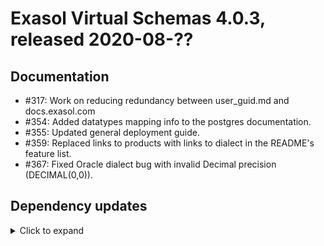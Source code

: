 # Exasol Virtual Schemas 4.0.3, released 2020-08-??

## Documentation

* #317: Work on reducing redundancy between user_guid.md and docs.exasol.com
* #354: Added datatypes mapping info to the postgres documentation. 
* #355: Updated general deployment guide. 
* #359: Replaced links to products with links to dialect in the README's feature list.
* #367: Fixed Oracle dialect bug with invalid Decimal precision (DECIMAL(0,0)).

## Dependency updates

<details>
  <summary>Click to expand</summary>
  
* Added `org.junit.jupiter:junit-jupiter:5.6.2`  
* Updated `com.exasol:virtual-schema-common-jdbc` from 5.0.2 to 5.0.3
* Updated `com.exasol:exasol-testcontainers` from 2.0.3 to 2.1.0
* Updated `mysql:mysql-connector-java` from 8.0.20 to 8.0.21
* Updated `org.apache.hbase:hbase-server` from 2.2.5 to 2.3.0
* Updated `org.mockito:mockito-junit-jupiter` from 3.3.3 to 3.4.6
* Removed `org.junit.jupiter:junit-jupiter-engine`
* Removed `org.junit.platform:junit-platform-runner`
* Removed `org.mockito.mockito-core`
* Excluded `com.fasterxml.jackson.core:jackson-databind` from `org.apache.hbase:hbase-server` to remove vulnerabilities: 
https://ossindex.sonatype.org/component/pkg:maven/com.fasterxml.jackson.core/jackson-databind@2.7.8

</details>
